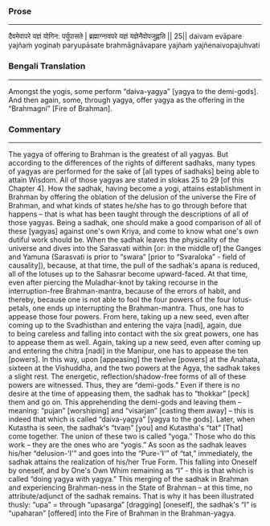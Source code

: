 ### Prose 
 --- 
दैवमेवापरे यज्ञं योगिन: पर्युपासते |
ब्रह्माग्नावपरे यज्ञं यज्ञेनैवोपजुह्वति || 25||
daivam evāpare yajñaṁ yoginaḥ paryupāsate
brahmāgnāvapare yajñaṁ yajñenaivopajuhvati

### Bengali Translation 
 --- 
Amongst the yogis, some perform “daiva-yagya” [yagya to the demi-gods]. And then again, some, through yagya, offer yagya as the offering in the “Brahmagni” [Fire of Brahman]. 

### Commentary 
 --- 
The yagya of offering to Brahman is the greatest of all yagyas. But according to the differences of the rights of different sadhaks, many types of yagyas are performed for the sake of [all types of sadhaks] being able to attain Wisdom. All of those yagyas are stated in slokas 25 to 29 [of this Chapter 4]. How the sadhak, having become a yogi, attains establishment in Brahman by offering the oblation of the delusion of the universe the Fire of Brahman, and what kinds of states he/she has to go through before that happens – that is what has been taught through the descriptions of all of those yagyas. Being a sadhak, one should make a good comparison of all of these [yagyas] against one's own Kriya, and come to know what one's own dutiful work should be. When the sadhak leaves the physicality of the universe and dives into the Sarasvati within [or: in the middle of] the Ganges and Yamuna (Sarasvati is prior to “swara” [prior to “Svaraloka” - field of causality]), because, at that time, the pull of the sadhak's apana is reduced, all of the lotuses up to the Sahasrar become upward-faced. At that time, even after piercing the Muladhar-knot by taking recourse in the interruption-free Brahman-mantra, because of the errors of habit, and thereby, because one is not able to fool the four powers of the four lotus-petals, one ends up interrupting the Brahman-mantra. Thus, one has to appease those four powers. From here, taking up a new seed, even after coming up to the Svadhisthan and entering the vajra [nadi], again, due to being careless and falling into contact with the six great powers, one has to appease them as well. Again, taking up a new seed, even after coming up and entering the chitra [nadi] in the Manipur, one has to appease the ten [powers]. In this way, upon [appeasing] the twelve [powers] at the Anahata, sixteen at the Vishuddha, and the two powers at the Agya, the sadhak takes a slight rest. The energetic, reflection/shadow-free forms of all of these powers are witnessed. Thus, they are “demi-gods.” Even if there is no desire at the time of appeasing them, the sadhak has to “thokkar” [peck] them and go on. This apprehending the demi-gods and leaving them – meaning: “pujan” [worshiping] and “visarjan” [casting them away] – this is indeed that which is called “daiva-yagya” [yagya to the gods]. Later, when Kutastha is seen, the sadhak's “tvaṃ” [you] and Kutastha's “tat” [That] come together. The union of these two is called “yoga.” Those who do this work – they are the ones who are “yogis.” As soon as the sadhak leaves his/her “delusion-'I'” and goes into the “Pure-'I'” of “tat,” immediately, the sadhak attains the realization of his/her True Form. This falling into Oneself by oneself, and by One's Own Whim remaining as “I” - this is that which is called “doing yagya with yagya.” This merging of the sadhak in Brahman and experiencing Brahman-ness in the State of Brahman – at this time, no attribute/adjunct of the sadhak remains. That is why it has been illustrated thusly: “upa” = through “upasarga” [dragging] [oneself], the sadhak's “I” is “upaharan” [offered] into the Fire of Brahman in the Brahman-yagya. 